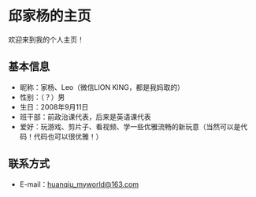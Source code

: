 # 邱家杨的主页

欢迎来到我的个人主页！

## 基本信息

- 昵称：家杨、Leo（微信LION KING，都是我妈取的）
- 性别：（？）男
- 生日：2008年9月11日
- 班干部：前政治课代表，后来是英语课代表
- 爱好：玩游戏、剪片子、看视频、学一些优雅流畅的新玩意（当然可以是代码！代码也可以很优雅！）

## 联系方式

- E-mail：huanqiu_myworld@163.com
